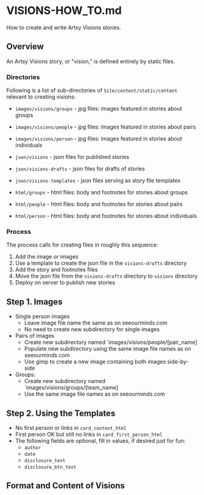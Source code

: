 
# VISIONS-HOW_TO.md

How to create and write Artsy Visions stories.

## Overview

An Artsy Visions story, or "vision," is defined entirely by static files.

### Directories

Following is a list of sub-directories of `Site/content/static/content`
relevant to creating visions:

- `images/visions/groups` - jpg files: images featured in stories about groups
- `images/visions/people` - jpg files: images featured in stories about pairs
- `images/visions/person` - jpg files: images featured in stories about individuals

- `json/visions` - json files for published stories
- `json/visions-drafts` - json files for drafts of stories
- `json/visions-templates` - json files serving as story file templates

- `html/groups` - html files: body and footnotes for stories about groups
- `html/people` - html files: body and footnotes for stories about pairs
- `html/person` - html files: body and footnotes for stories about individuals

### Process

The process calls for creating files in roughly this sequence:

1. Add the image or images
2. Use a template to create the json file in the `visions-drafts` directory
3. Add the story and footnotes files
4. Move the json file from the `visions-drafts` directory to `visions` directory
5. Deploy on server to publish new stories

## Step 1. Images

- Single person images
  - Leave image file name the same as on seeourminds.com
  - No need to create new subdirectory for single images
- Pairs of images
  - Create new subdirectory named `images/visions/people/[pair_name]
  - Populate new subdirectory using the same image file names as on seeourminds.com
  - Use gimp to create a new image containing both images side-by-side
- Groups:
  - Create new subdirectory named `images/visions/groups/[team_name]
  - Use the same image file names as on seeourminds.com

## Step 2. Using the Templates

- No first person or links in `card_content_html`
- First person OK but still no links in `card_first_person_html`
- The following fields are optional, fill in values, if desired just for fun:
  - `author`
  - `date`
  - `disclosure_text`
  - `disclosure_btn_text`

## Format and Content of Visions


